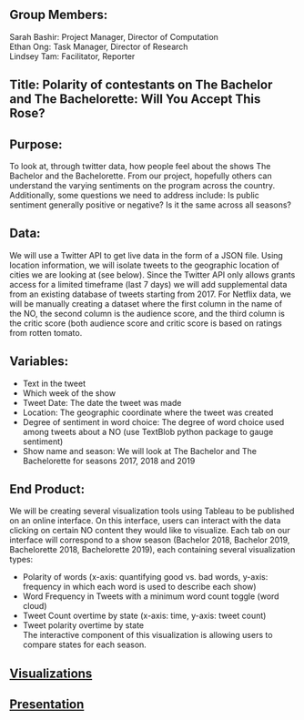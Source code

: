 ## Group Members: 
Sarah Bashir: Project Manager, Director of Computation</br>
Ethan Ong:  Task Manager, Director of Research</br>
Lindsey Tam:  Facilitator, Reporter</br>

## Title: Polarity of contestants on The Bachelor and The Bachelorette: Will You Accept This Rose?

## Purpose: 
To look at, through twitter data, how people feel about the shows The Bachelor and the Bachelorette. From our project, hopefully others can understand the varying sentiments on the program across the country. Additionally, some questions we need to address include: Is public sentiment generally positive or negative? Is it the same across all seasons?

## Data: 
We will use a Twitter API to get live data in the form of a JSON file. Using location information, we will isolate tweets to the geographic location of cities we are looking at (see below). Since the Twitter API only allows grants access for a limited timeframe (last 7 days) we will add supplemental data from an existing database of tweets starting from 2017. For Netflix data, we will be manually creating a dataset where the first column in the name of the NO, the second column is the audience score, and the third column is the critic score (both audience score and critic score is based on ratings from rotten tomato.  </br>
  
## Variables: 
* Text in the tweet</br>
* Which week of the show </br>
* Tweet Date: The date the tweet was made   </br>
* Location: The geographic coordinate where the tweet was created </br>
* Degree of sentiment in word choice: The degree of word choice used among tweets about a NO (use TextBlob python package to gauge sentiment) </br>
* Show name and season: We will look at The Bachelor and The Bachelorette for seasons 2017, 2018 and 2019

## End Product: 
We will be creating several visualization tools using Tableau to be published on an online interface. On this interface, users can interact with the data clicking on certain NO content they would like to visualize. Each tab on our interface will correspond to a show season (Bachelor 2018, Bachelor 2019, Bachelorette 2018, Bachelorette 2019), each containing several visualization types:</br>
* Polarity of words (x-axis: quantifying good vs. bad words, y-axis: frequency in which each word is used to describe each show) </br>
* Word Frequency in Tweets with a minimum word count toggle (word cloud) </br>
* Tweet Count overtime by state (x-axis: time, y-axis: tweet count) </br>
* Tweet polarity overtime by state </br>
The interactive component of this visualization is allowing users to compare states for each season. 

## [Visualizations](https://public.tableau.com/profile/ethan3912#!/vizhome/TheBacheloretteVisualizations/Dashboard1)

## [Presentation](https://docs.google.com/presentation/d/1G7IIkiSaZm3E1TTuKNK8iYa26rkzdu8zbHCIuZDZ4VM/edit?usp=sharing)
